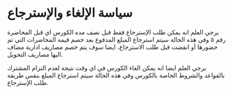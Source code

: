 # سياسة الإلغاء والإسترجاع

يرجي العلم انه يمكن طلب الإسترجاع فقط قبل نصف مده الكورس اي قبل المحاضرة رقم ٥ وفي هذه الحالة سيتم استرجاع المبلغ المدفوع بعد خصم قيمة المحاضرات التي تم حضورها أو انقضت قبل طلب الاسترجاع، ايضا سوف يتم خصم مصاريف ادارية مضاف اليها مصاريف التحويل.

يرجي العلم ايضا انه يمكن الغاء الكورس في اي وقت نتيجة لعدم التزام المشترك بالقواعد والشروط الخاصة بالكورس وفي هذه الحالة سيتم استرجاع المبلغ بنفس طريقة طلب الإسترجاع.
